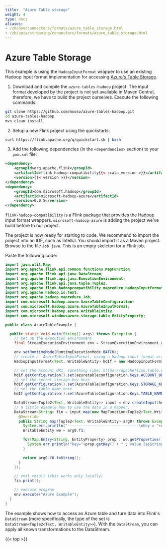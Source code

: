 ```yaml
---
title:  "Azure Table storage"
weight: 4
type: docs
aliases:
- /zh/dev/connectors/formats/azure_table_storage.html
- /zh/apis/streaming/connectors/formats/azure_table_storage.html
---
```

<!--
Licensed to the Apache Software Foundation (ASF) under one
or more contributor license agreements.  See the NOTICE file
distributed with this work for additional information
regarding copyright ownership.  The ASF licenses this file
to you under the Apache License, Version 2.0 (the
"License"); you may not use this file except in compliance
with the License.  You may obtain a copy of the License at

  http://www.apache.org/licenses/LICENSE-2.0

Unless required by applicable law or agreed to in writing,
software distributed under the License is distributed on an
"AS IS" BASIS, WITHOUT WARRANTIES OR CONDITIONS OF ANY
KIND, either express or implied.  See the License for the
specific language governing permissions and limitations
under the License.
-->

# Azure Table Storage

This example is using the `HadoopInputFormat` wrapper to use an existing Hadoop input format implementation for accessing [Azure's Table Storage](https://docs.microsoft.com/en-us/azure/storage/tables/table-storage-overview).

1. Download and compile the `azure-tables-hadoop` project. The input format developed by the project is not yet available in Maven Central, therefore, we have to build the project ourselves.
   Execute the following commands:

```bash
git clone https://github.com/mooso/azure-tables-hadoop.git
cd azure-tables-hadoop
mvn clean install
```

2. Setup a new Flink project using the quickstarts:

```bash
curl https://flink.apache.org/q/quickstart.sh | bash
```

3. Add the following dependencies (in the `<dependencies>` section) to your `pom.xml` file:

```xml
<dependency>
    <groupId>org.apache.flink</groupId>
    <artifactId>flink-hadoop-compatibility{{< scala_version >}}</artifactId>
    <version>{{< version >}}</version>
</dependency>
<dependency>
    <groupId>com.microsoft.hadoop</groupId>
    <artifactId>microsoft-hadoop-azure</artifactId>
    <version>0.0.5</version>
</dependency>
```

`flink-hadoop-compatibility` is a Flink package that provides the Hadoop input format wrappers.
`microsoft-hadoop-azure` is adding the project we've build before to our project.

The project is now ready for starting to code. We recommend to import the project into an IDE, such as IntelliJ. You should import it as a Maven project.
Browse to the file `Job.java`. This is an empty skeleton for a Flink job.

Paste the following code:

```java
import java.util.Map;
import org.apache.flink.api.common.functions.MapFunction;
import org.apache.flink.api.java.DataStream;
import org.apache.flink.api.java.ExecutionEnvironment;
import org.apache.flink.api.java.tuple.Tuple2;
import org.apache.flink.hadoopcompatibility.mapreduce.HadoopInputFormat;
import org.apache.hadoop.io.Text;
import org.apache.hadoop.mapreduce.Job;
import com.microsoft.hadoop.azure.AzureTableConfiguration;
import com.microsoft.hadoop.azure.AzureTableInputFormat;
import com.microsoft.hadoop.azure.WritableEntity;
import com.microsoft.windowsazure.storage.table.EntityProperty;

public class AzureTableExample {

  public static void main(String[] args) throws Exception {
    // set up the execution environment
    final StreamExecutionEnvironment env = StreamExecutionEnvironment.getExecutionEnvironment();

    env.setRuntimeMode(RuntimeExecutionMode.BATCH);
    // create a  AzureTableInputFormat, using a Hadoop input format wrapper
    HadoopInputFormat<Text, WritableEntity> hdIf = new HadoopInputFormat<Text, WritableEntity>(new AzureTableInputFormat(), Text.class, WritableEntity.class, new Job());

    // set the Account URI, something like: https://apacheflink.table.core.windows.net
    hdIf.getConfiguration().set(azuretableconfiguration.Keys.ACCOUNT_URI.getKey(), "todo");
    // set the secret storage key here
    hdIf.getConfiguration().set(AzureTableConfiguration.Keys.STORAGE_KEY.getKey(), "todo");
    // set the table name here
    hdIf.getConfiguration().set(AzureTableConfiguration.Keys.TABLE_NAME.getKey(), "todo");

    DataStream<Tuple2<Text, WritableEntity>> input = env.createInput(hdIf);
    // a little example how to use the data in a mapper.
    DataStream<String> fin = input.map(new MapFunction<Tuple2<Text,WritableEntity>, String>() {
      @Override
      public String map(Tuple2<Text, WritableEntity> arg0) throws Exception {
        System.err.println("--------------------------------\nKey = "+arg0.f0);
        WritableEntity we = arg0.f1;

        for(Map.Entry<String, EntityProperty> prop : we.getProperties().entrySet()) {
          System.err.println("key="+prop.getKey() + " ; value (asString)="+prop.getValue().getValueAsString());
        }

        return arg0.f0.toString();
      }
    });

    // emit result (this works only locally)
    fin.print();

    // execute program
    env.execute("Azure Example");
  }
}
```

The example shows how to access an Azure table and turn data into Flink's `DataStream` (more specifically, the type of the set is `DataStream<Tuple2<Text, WritableEntity>>`). With the `DataStream`, you can apply all known transformations to the DataStream.

{{< top >}}
